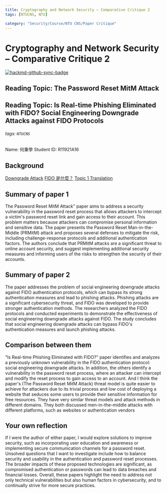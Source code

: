 ```yaml
---
title: Cryptography and Network Security – Comparative Critique 2
tags: [NTUCNS, NTU]

category: "Security/Course/NTU CNS/Paper Critique"
---
```


# Cryptography and Network Security – Comparative Critique 2

[![hackmd-github-sync-badge](https://hackmd.io/bP2EPLmtSHWEM-XnakrMkA/badge)](https://hackmd.io/bP2EPLmtSHWEM-XnakrMkA)

## Reading Topic: The Password Reset MitM Attack

## Reading Topic: Is Real-time Phishing Eliminated with FIDO? Social Engineering Downgrade Attacks against FIDO Protocols
###### tags: `NTUCNS`
Name: 何秉學	Student ID: R11921A16


## Background
[Downgrade Attack](https://www.jendow.com.tw/wiki/%E9%99%8D%E7%B4%9A%E6%94%BB%E6%93%8A)
[FIDO 是什麼？](https://hennge.com/tw/blog/what-is-fido.html)
[Topic 1 Translation](https://blog.csdn.net/Kangyucheng/article/details/78911934)

## Summary of paper 1
The Password Reset MitM Attack" paper aims to address a security vulnerability in the password reset process that allows attackers to intercept a victim's password reset link and gain access to their account. This problem matters because attackers can compromise personal information and sensitive data. The paper presents the Password Reset Man-in-the-Middle (PRMitM) attack and proposes several defenses to mitigate the risk, including challenge-response protocols and additional authentication factors. The authors conclude that PRMitM attacks are a significant threat to online account security, and suggest implementing additional security measures and informing users of the risks to strengthen the security of their accounts.

## Summary of paper 2
The paper addresses the problem of social engineering downgrade attacks against FIDO authentication protocols, which can bypass its strong authentication measures and lead to phishing attacks. Phishing attacks are a significant cybersecurity threat, and FIDO was developed to provide stronger authentication methods. The researchers analyzed the FIDO protocols and conducted experiments to demonstrate the effectiveness of social engineering downgrade attacks against FIDO. The study concludes that social engineering downgrade attacks can bypass FIDO's authentication measures and launch phishing attacks.

## Comparison between them
"Is Real-time Phishing Eliminated with FIDO?" paper identifies and analyzes a previously unknown vulnerability in the FIDO authentication protocol: social engineering downgrade attacks. In addition, the others identify a vulnerability in the password reset process, where an attacker can intercept and modify the reset process to gain access to an account. And I think the paper's (The Password Reset MitM Attack) threat model is quite easier to achieve for attackers due to its trivial process and low cost of deploying a website that seduces some users to provide their sensitive information for free resources. They have very similar threat models and attack methods in different domains. They both discussed men-in-the-middle attacks with different platforms, such as websites or authentication vendors

## Your own reflection
If I were the author of either paper, I would explore solutions to improve security, such as incorporating user education and awareness or implementing secure communication channels for a password reset. Unsolved questions that I want to investigate include how to balance security and usability in the authentication and password reset processes. The broader impacts of these proposed technologies are significant, as compromised authentication or passwords can lead to data breaches and financial losses. Overall, these papers highlight the need to address not only technical vulnerabilities but also human factors in cybersecurity, and to continually strive for more secure practices.
